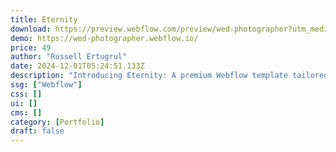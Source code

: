 ```yaml
---
title: Eternity
download: https://preview.webflow.com/preview/wed-photographer?utm_medium=preview_link&utm_source=designer&utm_content=wed-photographer&preview=60aab9e4e86ca337547d07088a7e59e8&workflow=preview
demo: https://wed-photographer.webflow.io/
price: 49
author: "Russell Ertugrul"
date: 2024-12-01T05:24:51.133Z
description: "Introducing Eternity: A premium Webflow template tailored for wedding photographers, designed to meet real-world needs with its clean, elegant design, seamless animations, and integrated CMS functionality.‍"
ssg: ["Webflow"]
css: []
ui: []
cms: []
category: [Portfolio]
draft: false
---
```


